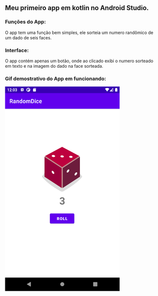 ## Meu primeiro app em kotlin no Android Studio.
### Funções do App:
O app tem uma função bem simples, ele sorteia um numero randômico de um dado de seis faces.
### Interface:
O app contém apenas um botão, onde ao clicado exibi o numero sorteado em texto e na imagem do dado na face sorteada.
### Gif demostrativo do App em funcionando:
![Gif do app](./images/random_dice.gif)
